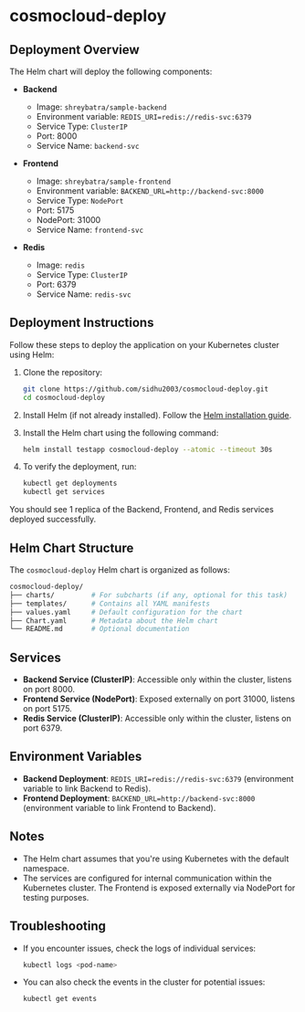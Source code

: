 # cosmocloud-deploy

## Deployment Overview

The Helm chart will deploy the following components:

- **Backend**
  - Image: `shreybatra/sample-backend`
  - Environment variable: `REDIS_URI=redis://redis-svc:6379`
  - Service Type: `ClusterIP`
  - Port: 8000
  - Service Name: `backend-svc`

- **Frontend**
  - Image: `shreybatra/sample-frontend`
  - Environment variable: `BACKEND_URL=http://backend-svc:8000`
  - Service Type: `NodePort`
  - Port: 5175
  - NodePort: 31000
  - Service Name: `frontend-svc`

- **Redis**
  - Image: `redis`
  - Service Type: `ClusterIP`
  - Port: 6379
  - Service Name: `redis-svc`

## Deployment Instructions

Follow these steps to deploy the application on your Kubernetes cluster using Helm:

1. Clone the repository:

    ```bash
    git clone https://github.com/sidhu2003/cosmocloud-deploy.git
    cd cosmocloud-deploy
    ```

2. Install Helm (if not already installed). Follow the [Helm installation guide](https://helm.sh/docs/intro/install/).

3. Install the Helm chart using the following command:

    ```bash
    helm install testapp cosmocloud-deploy --atomic --timeout 30s
    ```

4. To verify the deployment, run:

    ```bash
    kubectl get deployments
    kubectl get services
    ```

You should see 1 replica of the Backend, Frontend, and Redis services deployed successfully.

## Helm Chart Structure

The `cosmocloud-deploy` Helm chart is organized as follows:

```bash
cosmocloud-deploy/
├── charts/         # For subcharts (if any, optional for this task)
├── templates/      # Contains all YAML manifests
├── values.yaml     # Default configuration for the chart
├── Chart.yaml      # Metadata about the Helm chart
└── README.md       # Optional documentation
```

## Services

- **Backend Service (ClusterIP)**: Accessible only within the cluster, listens on port 8000.
- **Frontend Service (NodePort)**: Exposed externally on port 31000, listens on port 5175.
- **Redis Service (ClusterIP)**: Accessible only within the cluster, listens on port 6379.

## Environment Variables

- **Backend Deployment**: `REDIS_URI=redis://redis-svc:6379` (environment variable to link Backend to Redis).
- **Frontend Deployment**: `BACKEND_URL=http://backend-svc:8000` (environment variable to link Frontend to Backend).

## Notes

- The Helm chart assumes that you're using Kubernetes with the default namespace.
- The services are configured for internal communication within the Kubernetes cluster. The Frontend is exposed externally via NodePort for testing purposes.

## Troubleshooting

- If you encounter issues, check the logs of individual services:

    ```bash
    kubectl logs <pod-name>
    ```

- You can also check the events in the cluster for potential issues:

    ```bash
    kubectl get events
    ```

